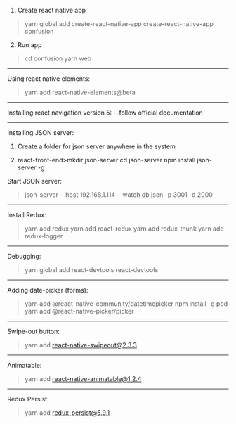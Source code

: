 1. Create react native app
>yarn global add create-react-native-app
create-react-native-app confusion

2. Run app
>cd confusion
yarn web

******************

Using react native elements:
>yarn add react-native-elements@beta

******************

Installing react navigation version 5:
--follow official documentation

******************

Installing JSON server:

1. Create a folder for json server anywhere in the system

2. react-front-end>mkdir json-server
cd json-server
npm install json-server -g

Start JSON server:
>json-server --host 192.168.1.114 --watch db.json -p 3001 -d 2000

*******************

Install Redux:
>yarn add redux
yarn add react-redux
yarn add redux-thunk
yarn add redux-logger

********************
Debugging:
>yarn global add react-devtools
react-devtools

********************
Adding date-picker (forms):
>yarn add @react-native-community/datetimepicker
npm install -g pod
yarn add @react-native-picker/picker

********************
Swipe-out button:
>yarn add react-native-swipeout@2.3.3

********************
Animatable:
>yarn add react-native-animatable@1.2.4

********************
Redux Persist:
>yarn add redux-persist@5.9.1